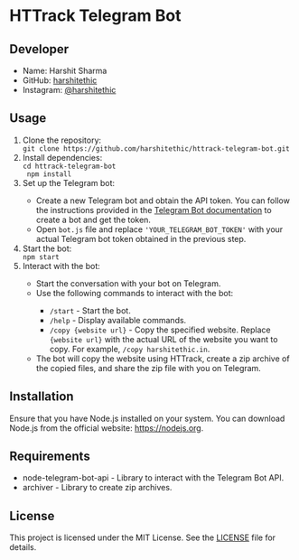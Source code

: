 
<h1>HTTrack Telegram Bot</h1>

<h2>Developer</h2>
<ul>
  <li>Name: Harshit Sharma</li>
  <li>GitHub: <a href="https://github.com/harshitethic">harshitethic</a></li>
  <li>Instagram: <a href="https://instagram.com/harshitethic">@harshitethic</a></li>
</ul>

<h2>Usage</h2>
<ol>
  <li>Clone the repository:</li>
  <code>git clone https://github.com/harshitethic/httrack-telegram-bot.git</code>

  <li>Install dependencies:</li>
  <code>cd httrack-telegram-bot
 npm install</code>

  <li>Set up the Telegram bot:</li>
  <ul>
    <li>Create a new Telegram bot and obtain the API token. You can follow the instructions provided in the <a href="https://core.telegram.org/bots#3-how-do-i-create-a-bot">Telegram Bot documentation</a> to create a bot and get the token.</li>
    <li>Open <code>bot.js</code> file and replace <code>'YOUR_TELEGRAM_BOT_TOKEN'</code> with your actual Telegram bot token obtained in the previous step.</li>
  </ul>

  <li>Start the bot:</li>
  <code>npm start</code>

  <li>Interact with the bot:</li>
  <ul>
    <li>Start the conversation with your bot on Telegram.</li>
    <li>Use the following commands to interact with the bot:</li>
    <ul>
      <li><code>/start</code> - Start the bot.</li>
      <li><code>/help</code> - Display available commands.</li>
      <li><code>/copy {website url}</code> - Copy the specified website. Replace <code>{website url}</code> with the actual URL of the website you want to copy. For example, <code>/copy harshitethic.in</code>.</li>
    </ul>
    <li>The bot will copy the website using HTTrack, create a zip archive of the copied files, and share the zip file with you on Telegram.</li>
  </ul>
</ol>

<h2>Installation</h2>
<p>Ensure that you have Node.js installed on your system. You can download Node.js from the official website: <a href="https://nodejs.org">https://nodejs.org</a>.</p>

<h2>Requirements</h2>
<ul>
  <li>node-telegram-bot-api - Library to interact with the Telegram Bot API.</li>
  <li>archiver - Library to create zip archives.</li>
</ul>

<h2>License</h2>
<p>This project is licensed under the MIT License. See the <a href="LICENSE">LICENSE</a> file for details.</p>
